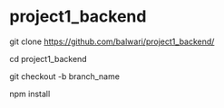 # project1_backend

git clone https://github.com/balwari/project1_backend/

cd project1_backend

git checkout -b branch_name

npm install



